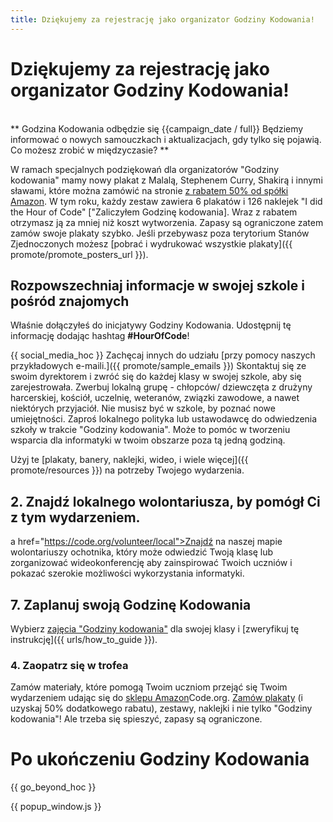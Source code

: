 ```yaml
---
title: Dziękujemy za rejestrację jako organizator Godziny Kodowania!
---
```


# Dziękujemy za rejestrację jako organizator Godziny Kodowania!

<br /> ** Godzina Kodowania odbędzie się {{campaign_date / full}} Będziemy informować o nowych samouczkach i aktualizacjach, gdy tylko się pojawią. Co możesz zrobić w międzyczasie? **

W ramach specjalnych podziękowań dla organizatorów "Godziny kodowania" mamy nowy plakat z Malalą, Stephenem Curry, Shakirą i innymi sławami, które można zamówić na stronie [ z rabatem 50% od spółki Amazon](https://www.amazon.com/promocode/A3QAYNZUZTSSNQ). W tym roku, każdy zestaw zawiera 6 plakatów i 126 naklejek "I did the Hour of Code" ["Zaliczyłem Godzinę kodowania]. Wraz z rabatem otrzymasz ją za mniej niż koszt wytworzenia. Zapasy są ograniczone zatem zamów swoje plakaty szybko. Jeśli przebywasz poza terytorium Stanów Zjednoczonych możesz [pobrać i wydrukować wszystkie plakaty]({{ promote/promote_posters_url }}).

## Rozpowszechniaj informacje w swojej szkole i pośród znajomych

Właśnie dołączyłeś do inicjatywy Godziny Kodowania. Udostępnij tę informację dodając hashtag **#HourOfCode**!

{{ social_media_hoc }} Zachęcaj innych do udziału [przy pomocy naszych przykładowych e-maili.]({{ promote/sample_emails }}) Skontaktuj się ze swoim dyrektorem i zwróć się do każdej klasy w swojej szkole, aby się zarejestrowała. Zwerbuj lokalną grupę - chłopców/ dziewczęta z drużyny harcerskiej, kościół, uczelnię, weteranów, związki zawodowe, a nawet niektórych przyjaciół. Nie musisz być w szkole, by poznać nowe umiejętności. Zaproś lokalnego polityka lub ustawodawcę do odwiedzenia szkoły w trakcie "Godziny kodowania". Może to pomóc w tworzeniu wsparcia dla informatyki w twoim obszarze poza tą jedną godziną.

Użyj te [plakaty, banery, naklejki, wideo, i wiele więcej]({{ promote/resources }}) na potrzeby Twojego wydarzenia.

## 2. Znajdź lokalnego wolontariusza, by pomógł Ci z tym wydarzeniem.

a href="https://code.org/volunteer/local">Znajdź na naszej mapie wolontariuszy</a> ochotnika, który może odwiedzić Twoją klasę lub zorganizować wideokonferencję aby zainspirować Twoich uczniów i pokazać szerokie możliwości wykorzystania informatyki.

## 7. Zaplanuj swoją Godzinę Kodowania

Wybierz [zajęcia "Godziny kodowania"](https://hourofcode.com/learn) dla swojej klasy i [zweryfikuj tę instrukcję]({{ urls/how_to_guide }}).

### 4. Zaopatrz się w trofea

Zamów materiały, które pomogą Twoim uczniom przejąć się Twoim wydarzeniem udając się do [sklepu Amazon](https://www.amazon.com/stores/page/8557B2A6-EBF2-4C9F-95C5-C3256FBA0220)Code.org. [Zamów plakaty](https://www.amazon.com/promocode/A3QAYNZUZTSSNQ) (i uzyskaj 50% dodatkowego rabatu), zestawy, naklejki i nie tylko "Godziny kodowania"! Ale trzeba się spieszyć, zapasy są ograniczone.

# Po ukończeniu Godziny Kodowania

{{ go_beyond_hoc }}

{{ popup_window.js }}